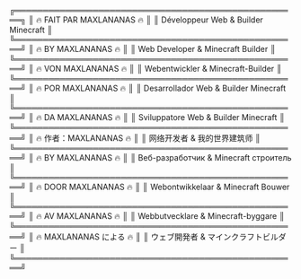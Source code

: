 ╔═══════════════════════════════════════════════════╗
║             🔥 FAIT PAR MAXLANANAS 🔥            ║
║       Développeur Web & Builder Minecraft         ║
╚═══════════════════════════════════════════════════╝
║             🔥 BY MAXLANANAS 🔥                  ║
║       Web Developer & Minecraft Builder           ║
╚═══════════════════════════════════════════════════╝
║             🔥 VON MAXLANANAS 🔥                 ║
║       Webentwickler & Minecraft-Builder           ║
╚═══════════════════════════════════════════════════╝
║             🔥 POR MAXLANANAS 🔥                 ║
║       Desarrollador Web & Builder Minecraft       ║
╚═══════════════════════════════════════════════════╝
║             🔥 DA MAXLANANAS 🔥                  ║
║       Sviluppatore Web & Builder Minecraft        ║
╚═══════════════════════════════════════════════════╝
║             🔥 作者：MAXLANANAS 🔥               ║
║       网络开发者 & 我的世界建筑师                   ║
╚═══════════════════════════════════════════════════╝
║             🔥 BY MAXLANANAS 🔥                  ║
║       Веб-разработчик & Minecraft строитель       ║
╚═══════════════════════════════════════════════════╝
║             🔥 DOOR MAXLANANAS 🔥                ║
║       Webontwikkelaar & Minecraft Bouwer          ║
╚═══════════════════════════════════════════════════╝
║             🔥 AV MAXLANANAS 🔥                  ║
║       Webbutvecklare & Minecraft-byggare          ║
╚═══════════════════════════════════════════════════╝
║             🔥 MAXLANANAS による 🔥               ║
║       ウェブ開発者 & マインクラフトビルダー           ║
╚═══════════════════════════════════════════════════╝